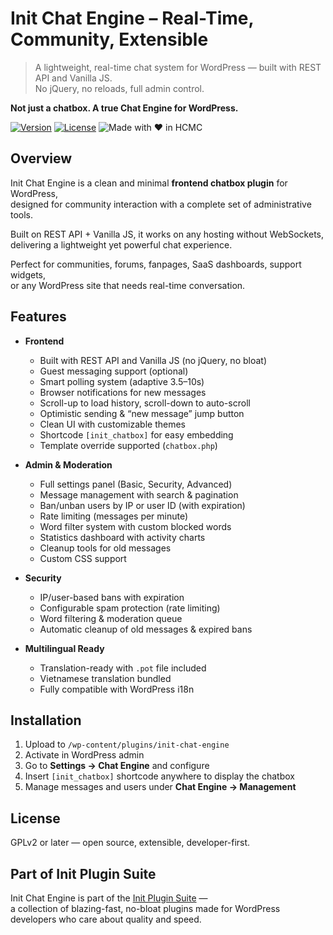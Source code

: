 # Init Chat Engine – Real-Time, Community, Extensible
> A lightweight, real-time chat system for WordPress — built with REST API and Vanilla JS.  
> No jQuery, no reloads, full admin control.

**Not just a chatbox. A true Chat Engine for WordPress.**

[![Version](https://img.shields.io/badge/stable-v1.2.4-blue.svg)](https://wordpress.org/plugins/init-chat-engine/)
[![License](https://img.shields.io/badge/license-GPLv2-blue.svg)](https://www.gnu.org/licenses/gpl-2.0.html)
![Made with ❤️ in HCMC](https://img.shields.io/badge/Made%20with-%E2%9D%A4%EF%B8%8F%20in%20HCMC-blue)

## Overview

Init Chat Engine is a clean and minimal **frontend chatbox plugin** for WordPress,  
designed for community interaction with a complete set of administrative tools.  

Built on REST API + Vanilla JS, it works on any hosting without WebSockets,  
delivering a lightweight yet powerful chat experience.

Perfect for communities, forums, fanpages, SaaS dashboards, support widgets,  
or any WordPress site that needs real-time conversation.

## Features

- **Frontend**
  - Built with REST API and Vanilla JS (no jQuery, no bloat)
  - Guest messaging support (optional)
  - Smart polling system (adaptive 3.5–10s)
  - Browser notifications for new messages
  - Scroll-up to load history, scroll-down to auto-scroll
  - Optimistic sending & “new message” jump button
  - Clean UI with customizable themes
  - Shortcode `[init_chatbox]` for easy embedding
  - Template override supported (`chatbox.php`)

- **Admin & Moderation**
  - Full settings panel (Basic, Security, Advanced)
  - Message management with search & pagination
  - Ban/unban users by IP or user ID (with expiration)
  - Rate limiting (messages per minute)
  - Word filter system with custom blocked words
  - Statistics dashboard with activity charts
  - Cleanup tools for old messages
  - Custom CSS support

- **Security**
  - IP/user-based bans with expiration
  - Configurable spam protection (rate limiting)
  - Word filtering & moderation queue
  - Automatic cleanup of old messages & expired bans

- **Multilingual Ready**
  - Translation-ready with `.pot` file included
  - Vietnamese translation bundled
  - Fully compatible with WordPress i18n

## Installation

1. Upload to `/wp-content/plugins/init-chat-engine`
2. Activate in WordPress admin
3. Go to **Settings → Chat Engine** and configure
4. Insert `[init_chatbox]` shortcode anywhere to display the chatbox
5. Manage messages and users under **Chat Engine → Management**

## License

GPLv2 or later — open source, extensible, developer-first.

## Part of Init Plugin Suite

Init Chat Engine is part of the [Init Plugin Suite](https://en.inithtml.com/init-plugin-suite-minimalist-powerful-and-free-wordpress-plugins/) —  
a collection of blazing-fast, no-bloat plugins made for WordPress developers who care about quality and speed.
